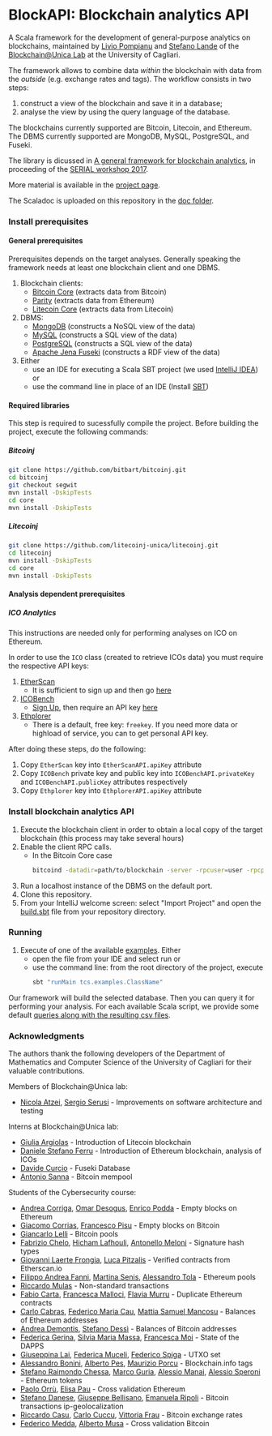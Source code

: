 
# BlockAPI: Blockchain analytics API
A Scala framework for the development of general-purpose analytics on blockchains, maintained by [Livio Pompianu](http://tcs.unica.it/members/livio-pompianu) and [Stefano Lande](http://tcs.unica.it/members/stefano-lande) of the [Blockchain@Unica Lab](http://blockchain.unica.it) at the University of Cagliari.

The framework allows to combine data *within* the blockchain 
with data from the *outside* (e.g. exchange rates and tags). 
The workflow consists in two steps: 
1. construct a view of the blockchain and save it in a database;
2. analyse the view by using the query language of the database.

The blockchains currently supported are Bitcoin, Litecoin, and  Ethereum.
The DBMS currently supported are MongoDB, MySQL, PostgreSQL, and Fuseki.

The library is dicussed in [A general framework for blockchain analytics](https://www.researchgate.net/publication/321415812_A_general_framework_for_blockchain_analytics),
in proceeding of the [SERIAL workshop 2017](https://serial17.ibr.cs.tu-bs.de/).

More material is available in the [project page](http://blockchain.unica.it/projects/blockchain-analytics/analytics.html).

The Scaladoc is uploaded on this repository in the [doc folder](https://github.com/bitbart/blockchain-analytics-api/tree/master/docs).

### Install prerequisites
#### General prerequisites
Prerequisites depends on the target analyses.
Generally speaking the framework needs at least one blockchain client and one DBMS.

1. Blockchain clients:
    * [Bitcoin Core](https://bitcoin.org/en/bitcoin-core/) (extracts data from Bitcoin)
    * [Parity](https://parity.io/) (extracts data from Ethereum)
    * [Litecoin Core](https://litecoin.org/#download) (extracts data from Litecoin)
2. DBMS:
    * [MongoDB](https://www.mongodb.com/what-is-mongodb) (constructs a NoSQL view of the data)
    * [MySQL](https://www.mysql.com/) (constructs a SQL view of the data)
    * [PostgreSQL](https://www.postgresql.org/) (constructs a SQL view of the data)
    * [Apache Jena Fuseki](https://jena.apache.org/documentation/fuseki2/index.html) (constructs a RDF view of the data)
3. Either
    * use an IDE for executing a Scala SBT project (we used [IntelliJ IDEA](https://www.jetbrains.com/idea/)) or
    * use the command line in place of an IDE (Install [SBT](http://www.scala-sbt.org/0.13/docs/Installing-sbt-on-Linux.html))

#### Required libraries
This step is required to sucessfully compile the project.
Before building the project, execute the following commands:

##### Bitcoinj 
```bash
git clone https://github.com/bitbart/bitcoinj.git
cd bitcoinj
git checkout segwit
mvn install -DskipTests
cd core
mvn install -DskipTests
```
##### Litecoinj
```bash
git clone https://github.com/litecoinj-unica/litecoinj.git
cd litecoinj
mvn install -DskipTests
cd core
mvn install -DskipTests
```

#### Analysis dependent prerequisites 

##### ICO Analytics
This instructions are needed only for performing analyses on ICO on Ethereum.

In order to use the `ICO` class (created to retrieve ICOs data) you must require the respective API keys:
1. [EtherScan](https://etherscan.io) 
    * It is sufficient to sign up and then go [here](https://etherscan.io/myapikey)
2. [ICOBench](https://icobench.com/)
    * [Sign Up](https://icobench.com/register), then require an API key [here](https://icobench.com/developers) 
3. [Ethplorer](https://github.com/EverexIO/Ethplorer/wiki/Ethplorer-API)
    * There is a default, free key: `freekey`. 
      If you need more data or highload of service, you can to get personal API key. 

After doing these steps, do the following:
1. Copy `EtherScan` key into `EtherScanAPI.apiKey` attribute
2. Copy `ICOBench` private key and public key into `ICOBenchAPI.privateKey` and `ICOBenchAPI.publicKey` attributes respectively
3. Copy `Ethplorer` key into `EthplorerAPI.apiKey` attribute

### Install blockchain analytics API
1. Execute the blockchain client in order to obtain a local copy of the target blockchain (this process may take several hours)
2. Enable the client RPC calls.
    * In the Bitcoin Core case
        ```bash
        bitcoind -datadir=path/to/blockchain -server -rpcuser=user -rpcpassword=password -rpcserialversion=0
        ```
3. Run a localhost instance of the DBMS on the default port.
4. Clone this repository.
5. From your IntelliJ welcome screen: select "Import Project" and open the [build.sbt](https://github.com/bitbart/bitcoin-analytics-api/blob/master/build.sbt) file from your repository directory.

### Running 
1. Execute of one of the available [examples](https://github.com/bitbart/bitcoin-analytics-api/tree/master/src/main/scala/tcs/examples). Either 
    * open the file from your IDE and select run or 
    * use the command line: from the root directory of the project, execute
        ```bash
        sbt "runMain tcs.examples.ClassName"
        ```

Our framework will build the selected database. Then you can query it for performing your analysis.
For each available Scala script, we provide some default [queries along with the resulting csv files](https://github.com/bitbart/blockchain-analytics-api/tree/master/queries).

### Acknowledgments
The authors thank the following developers of the Department of Mathematics and Computer Science of the University of Cagliari for their valuable contributions. 

Members of Blockchain@Unica lab:
   * [Nicola Atzei](http://tcs.unica.it/members/nicola-atzei), [Sergio Serusi](https://sites.google.com/site/tcsunica/members/sergio-serusi) - Improvements on software architecture and testing
   
Interns at Blockchain@Unica lab:
   * [Giulia Argiolas](https://github.com/giuliamorgen) - Introduction of Litecoin blockchain
   * [Daniele Stefano Ferru](https://github.com/ferruvich) - Introduction of Ethereum blockchain, analysis of ICOs
   * [Davide Curcio](https://github.com/davidecurcio) - Fuseki Database
   * [Antonio Sanna](https://github.com/TonioMeepo) - Bitcoin mempool
   
Students of the Cybersecurity course:
   * [Andrea Corriga](https://github.com/AsoStrife), [Omar Desogus](https://github.com/cedoor), [Enrico Podda](https://github.com/EnricoPodda) - Empty blocks on Ethereum
   * [Giacomo Corrias](https://www.linkedin.com/in/giacomo-corrias-a730b7160/), [Francesco Pisu](https://www.linkedin.com/in/francesco-pisu-b07a3b13a/) - Empty blocks on Bitcoin
   * [Giancarlo Lelli](https://www.linkedin.com/in/giancarlolelli/) - Bitcoin pools
   * [Fabrizio Chelo](https://it.linkedin.com/in/fabrizio-chelo-37005735), [Hicham Lafhouli](https://github.com/H1cham), [Antonello Meloni](https://github.com/infovillasimius) - Signature hash types
   * [Giovanni Laerte Frongia](https://www.linkedin.com/in/giovanni-laerte-frongia-3899b2107/), [Luca Pitzalis](https://github.com/pizza1994) - Verified contracts from Etherscan.io
   * [Filippo Andrea Fanni](https://www.linkedin.com/in/filippo-andrea-fanni/), [Martina Senis](), [Alessandro Tola](https://www.linkedin.com/in/alessandro-tola-54048238/) - Ethereum pools 
   * [Riccardo Mulas](https://github.com/riccardomulas) - Non-standard transactions
   * [Fabio Carta](https://www.linkedin.com/in/fabio-carta-45781196/), [Francesca Malloci](https://www.linkedin.com/in/francescamalloci/), [Flavia Murru](https://www.linkedin.com/in/flavia-murru-269459159) - Duplicate Ethereum contracts
   * [Carlo Cabras](https://www.linkedin.com/in/carlocabras21/), [Federico Maria Cau](https://www.linkedin.com/in/federico-maria-cau-9178b114a/), [Mattia Samuel Mancosu](https://www.linkedin.com/in/mattia-samuel-mancosu/) - Balances of Ethereum addresses
   * [Andrea Demontis](https://github.com/AndreaDemontis), [Stefano Dessì](https://github.com/StefanoDessi) - Balances of Bitcoin addresses
   * [Federica Gerina](https://www.linkedin.com/in/federica-gerina-961765132/), [Silvia Maria Massa](https://www.linkedin.com/in/silvia-maria-massa-2072a6163/), [Francesca Moi](https://www.linkedin.com/in/francesca-moi-3582b9164/) - State of the DAPPS
   * [Giuseppina Lai](https://www.linkedin.com/in/giusy-lai-ba8175b1/), [Federica Muceli](), [Federico Spiga]() - UTXO set
   * [Alessandro Bonini](https://www.linkedin.com/in/alessandro-bonini/), [Alberto Pes](https://www.linkedin.com/in/alberto-pes-32478070/), [Maurizio Porcu](https://www.linkedin.com/in/maurizioporcu/) - Blockchain.info tags
   * [Stefano Raimondo Chessa](https://github.com/StefanoChessa), [Marco Guria](https://github.com/marcoguria), [Alessio Manai](https://www.linkedin.com/in/alessiomanai/), [Alessio Speroni](https://www.linkedin.com/in/alessiosperoni) - Ethereum tokens
   * [Paolo Orrù](https://it.linkedin.com/in/paoloorru), [Elisa Pau](linkedin.com/in/elisa-pau-52699b107) - Cross validation Ethereum
   * [Stefano Danese](), [Giuseppe Bellisano](), [Emanuela Ripoli]() - Bitcoin transactions ip-geolocalization
   * [Riccardo Casu](), [Carlo Cuccu](), [Vittoria Frau](www.linkedin.com/in/vittoria-frau) - Bitcoin exchange rates
   * [Federico Medda](), [Alberto Musa]() - Cross validation Bitcoin